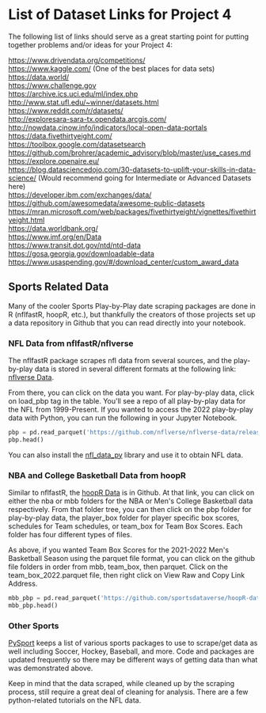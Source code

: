 # List of Dataset Links for Project 4

The following list of links should serve as a great starting point for putting together problems and/or ideas for your Project 4:

https://www.drivendata.org/competitions/  
https://www.kaggle.com/  (One of the best places for data sets)  
https://data.world/  
https://www.challenge.gov  
https://archive.ics.uci.edu/ml/index.php  
http://www.stat.ufl.edu/~winner/datasets.html  
https://www.reddit.com/r/datasets/  
http://exploresara-sara-tx.opendata.arcgis.com/  
http://nowdata.cinow.info/indicators/local-open-data-portals  
https://data.fivethirtyeight.com/  
https://toolbox.google.com/datasetsearch  
https://github.com/brohrer/academic_advisory/blob/master/use_cases.md  
https://explore.openaire.eu/  
https://blog.datasciencedojo.com/30-datasets-to-uplift-your-skills-in-data-science/ (Would recommend going for Intermediate or Advanced Datasets here)  
https://developer.ibm.com/exchanges/data/  
https://github.com/awesomedata/awesome-public-datasets  
https://mran.microsoft.com/web/packages/fivethirtyeight/vignettes/fivethirtyeight.html  
https://data.worldbank.org/  
https://www.imf.org/en/Data  
https://www.transit.dot.gov/ntd/ntd-data  
https://gosa.georgia.gov/downloadable-data  
https://www.usaspending.gov/#/download_center/custom_award_data  

## Sports Related Data
Many of the cooler Sports Play-by-Play date scraping packages are done in R (nflfastR, hoopR, etc.), but thankfully the creators of those projects set up a data repository in Github that you can read directly into your notebook.

### NFL Data from nflfastR/nflverse
The nflfastR package scrapes nfl data from several sources, and the play-by-play data is stored in several different formats at the following link: [nflverse Data](https://github.com/nflverse/nflverse-data/).  

From there, you can click on the data you want. For play-by-play data, click on load_pbp tag in the table.  You'll see a repo of all play-by-play data for the NFL from 1999-Present.  If you wanted to access the 2022 play-by-play data with Python, you can run the following in your Jupyter Notebook.

```python
pbp = pd.read_parquet('https://github.com/nflverse/nflverse-data/releases/download/pbp/play_by_play_2022.parquet', engine='auto')
pbp.head()
```
You can also install the [nfl_data_py](https://github.com/cooperdff/nfl_data_py) library and use it to obtain NFL data.

### NBA and College Basketball Data from hoopR

Similar to nflfastR, the [hoopR Data](https://github.com/sportsdataverse/hoopR-data) is in Github.  At that link, you can click on either the nba or mbb folders for the NBA or Men's College Basketball data respectively.
From that folder tree, you can then click on the pbp folder for play-by-play data, the player_box folder for player specific box scores, schedules for Team schedules, or team_box for Team Box Scores.  Each folder has four different types of files.

As above, if you wanted Team Box Scores for the 2021-2022 Men's Basketball Season using the parquet file format, you can click on the github file folders in order from mbb, team_box, then parquet.  Click on the team_box_2022.parquet file, then right click on View Raw and Copy Link Address.

```python
mbb_pbp = pd.read_parquet('https://github.com/sportsdataverse/hoopR-data/blob/main/mbb/team_box/parquet/team_box_2022.parquet?raw=true')
mbb_pbp.head()
```

### Other Sports

[PySport](https://opensource.pysport.org/) keeps a list of various sports packages to use to scrape/get data as well including Soccer, Hockey, Baseball, and more.  Code and packages are updated frequently so there may be different ways of getting data than what was demonstrated above.

Keep in mind that the data scraped, while cleaned up by the scraping process, still require a great deal of cleaning for analysis.  There are a few python-related tutorials on the NFL data.
